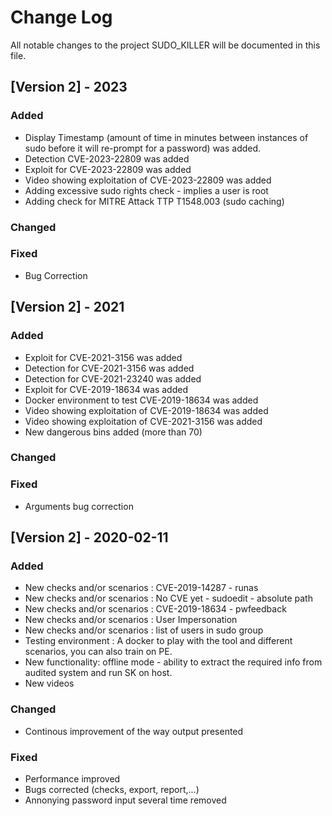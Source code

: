 # Change Log
All notable changes to the project SUDO_KILLER will be documented in this file.
 

## [Version 2] - 2023
 
### Added
 - Display Timestamp (amount of time in minutes between instances of sudo before it will re-prompt for a password) was added.
 - Detection CVE-2023-22809 was added
 - Exploit for CVE-2023-22809 was added
 - Video showing exploitation of CVE-2023-22809 was added
 - Adding excessive sudo rights check - implies a user is root
 - Adding check for MITRE Attack TTP T1548.003 (sudo caching)

### Changed
 
### Fixed
  - Bug Correction


## [Version 2] - 2021
 
### Added
 - Exploit for CVE-2021-3156 was added
 - Detection for CVE-2021-3156 was added
 - Detection for CVE-2021-23240 was added
 - Exploit for CVE-2019-18634 was added
 - Docker environment to test CVE-2019-18634 was added
 - Video showing exploitation of CVE-2019-18634 was added
 - Video showing exploitation of CVE-2021-3156 was added
 - New dangerous bins added (more than 70)
 
### Changed
 
### Fixed
  - Arguments bug correction


## [Version 2] - 2020-02-11
 
### Added
 - New checks and/or scenarios : CVE-2019-14287 - runas
 - New checks and/or scenarios : No CVE yet - sudoedit - absolute path
 - New checks and/or scenarios : CVE-2019-18634 - pwfeedback
 - New checks and/or scenarios : User Impersonation
 - New checks and/or scenarios : list of users in sudo group
 - Testing environment : A docker to play with the tool and different scenarios, you can also train on PE.
 - New functionality: offline mode - ability to extract the required info from audited system and run SK on host.
 - New videos
   
### Changed
  - Continous improvement of the way output presented
 
### Fixed
  - Performance improved
  - Bugs corrected (checks, export, report,...)
  - Annonying password input several time removed

